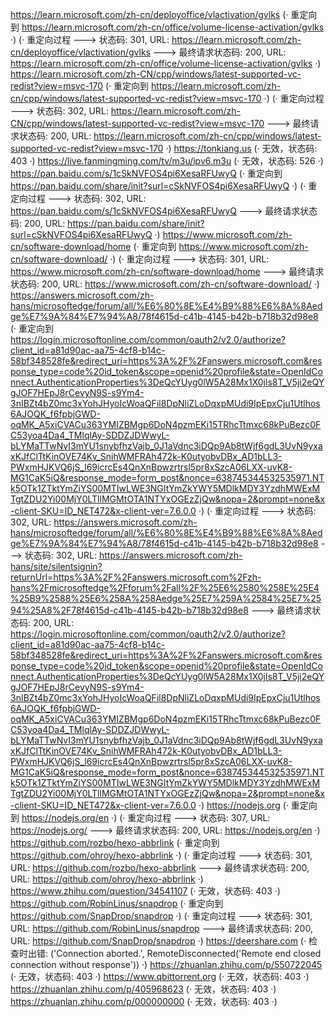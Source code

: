 https://learn.microsoft.com/zh-cn/deployoffice/vlactivation/gvlks (· 重定向到 https://learn.microsoft.com/zh-cn/office/volume-license-activation/gvlks ·)
(· 重定向过程 ---> 状态码: 301, URL: https://learn.microsoft.com/zh-cn/deployoffice/vlactivation/gvlks ---> 最终请求状态码: 200, URL: https://learn.microsoft.com/zh-cn/office/volume-license-activation/gvlks ·)
https://learn.microsoft.com/zh-CN/cpp/windows/latest-supported-vc-redist?view=msvc-170 (· 重定向到 https://learn.microsoft.com/zh-cn/cpp/windows/latest-supported-vc-redist?view=msvc-170 ·)
(· 重定向过程 ---> 状态码: 302, URL: https://learn.microsoft.com/zh-CN/cpp/windows/latest-supported-vc-redist?view=msvc-170 ---> 最终请求状态码: 200, URL: https://learn.microsoft.com/zh-cn/cpp/windows/latest-supported-vc-redist?view=msvc-170 ·)
https://tonkiang.us (· 无效，状态码: 403 ·)
https://live.fanmingming.com/tv/m3u/ipv6.m3u (· 无效，状态码: 526 ·)
https://pan.baidu.com/s/1cSkNVFOS4pi6XesaRFUwyQ (· 重定向到 https://pan.baidu.com/share/init?surl=cSkNVFOS4pi6XesaRFUwyQ ·)
(· 重定向过程 ---> 状态码: 302, URL: https://pan.baidu.com/s/1cSkNVFOS4pi6XesaRFUwyQ ---> 最终请求状态码: 200, URL: https://pan.baidu.com/share/init?surl=cSkNVFOS4pi6XesaRFUwyQ ·)
https://www.microsoft.com/zh-cn/software-download/home (· 重定向到 https://www.microsoft.com/zh-cn/software-download/ ·)
(· 重定向过程 ---> 状态码: 301, URL: https://www.microsoft.com/zh-cn/software-download/home ---> 最终请求状态码: 200, URL: https://www.microsoft.com/zh-cn/software-download/ ·)
https://answers.microsoft.com/zh-hans/microsoftedge/forum/all/%E6%80%8E%E4%B9%88%E6%8A%8Aedge%E7%9A%84%E7%94%A8/78f4615d-c41b-4145-b42b-b718b32d98e8 (· 重定向到 https://login.microsoftonline.com/common/oauth2/v2.0/authorize?client_id=a81d90ac-aa75-4cf8-b14c-58bf348528fe&redirect_uri=https%3A%2F%2Fanswers.microsoft.com&response_type=code%20id_token&scope=openid%20profile&state=OpenIdConnect.AuthenticationProperties%3DeQcYUyg0lW5A28Mx1X0jls8T_V5ji2eQYgJOF7HEpJ8rCevyN9S-s9Ym4-3nIBZt4bZ0mc3xYohJHyoIcWoaQFil8DpNliZLoDqxpMUdi9IpEpxCju1Utlhos6AJOQK_f6fpbjGWD-oqMK_A5xiCVACu363YMIZBMgp6DoN4pzmEKi15TRhcTtmxc68kPuBezc0FC53yoa4Da4_TMlqlAy-SDDZJDWwyL-bLYMaTTwNvI3mYU1snybfhzVajb_0J1aVdnc3iDQp9Ab8tWjf6gdL3UvN9yxaxKJfClTtKinOVE74Kv_SnihWMFRAh472k-K0utyobvDBx_AD1bLL3-PWxmHJKVQ6jS_l69icrcEs4QnXnBpwzrtrsl5pr8xSzcA06LXX-uvK8-MG1CaK5iQ&response_mode=form_post&nonce=638745344532535971.NTk5OTk1ZTktYmZiYS00MTIwLWE3NGItYmZkYWY5MDlkMDY3YzdhMWExMTgtZDU2Yi00MjY0LTllMGMtOTA1NTYxOGEzZjQw&nopa=2&prompt=none&x-client-SKU=ID_NET472&x-client-ver=7.6.0.0 ·)
(· 重定向过程 ---> 状态码: 302, URL: https://answers.microsoft.com/zh-hans/microsoftedge/forum/all/%E6%80%8E%E4%B9%88%E6%8A%8Aedge%E7%9A%84%E7%94%A8/78f4615d-c41b-4145-b42b-b718b32d98e8 ---> 状态码: 302, URL: https://answers.microsoft.com/zh-hans/site/silentsignin?returnUrl=https%3A%2F%2Fanswers.microsoft.com%2Fzh-hans%2Fmicrosoftedge%2Fforum%2Fall%2F%25E6%2580%258E%25E4%25B9%2588%25E6%258A%258Aedge%25E7%259A%2584%25E7%2594%25A8%2F78f4615d-c41b-4145-b42b-b718b32d98e8 ---> 最终请求状态码: 200, URL: https://login.microsoftonline.com/common/oauth2/v2.0/authorize?client_id=a81d90ac-aa75-4cf8-b14c-58bf348528fe&redirect_uri=https%3A%2F%2Fanswers.microsoft.com&response_type=code%20id_token&scope=openid%20profile&state=OpenIdConnect.AuthenticationProperties%3DeQcYUyg0lW5A28Mx1X0jls8T_V5ji2eQYgJOF7HEpJ8rCevyN9S-s9Ym4-3nIBZt4bZ0mc3xYohJHyoIcWoaQFil8DpNliZLoDqxpMUdi9IpEpxCju1Utlhos6AJOQK_f6fpbjGWD-oqMK_A5xiCVACu363YMIZBMgp6DoN4pzmEKi15TRhcTtmxc68kPuBezc0FC53yoa4Da4_TMlqlAy-SDDZJDWwyL-bLYMaTTwNvI3mYU1snybfhzVajb_0J1aVdnc3iDQp9Ab8tWjf6gdL3UvN9yxaxKJfClTtKinOVE74Kv_SnihWMFRAh472k-K0utyobvDBx_AD1bLL3-PWxmHJKVQ6jS_l69icrcEs4QnXnBpwzrtrsl5pr8xSzcA06LXX-uvK8-MG1CaK5iQ&response_mode=form_post&nonce=638745344532535971.NTk5OTk1ZTktYmZiYS00MTIwLWE3NGItYmZkYWY5MDlkMDY3YzdhMWExMTgtZDU2Yi00MjY0LTllMGMtOTA1NTYxOGEzZjQw&nopa=2&prompt=none&x-client-SKU=ID_NET472&x-client-ver=7.6.0.0 ·)
https://nodejs.org (· 重定向到 https://nodejs.org/en ·)
(· 重定向过程 ---> 状态码: 307, URL: https://nodejs.org/ ---> 最终请求状态码: 200, URL: https://nodejs.org/en ·)
https://github.com/rozbo/hexo-abbrlink (· 重定向到 https://github.com/ohroy/hexo-abbrlink ·)
(· 重定向过程 ---> 状态码: 301, URL: https://github.com/rozbo/hexo-abbrlink ---> 最终请求状态码: 200, URL: https://github.com/ohroy/hexo-abbrlink ·)
https://www.zhihu.com/question/34541107 (· 无效，状态码: 403 ·)
https://github.com/RobinLinus/snapdrop (· 重定向到 https://github.com/SnapDrop/snapdrop ·)
(· 重定向过程 ---> 状态码: 301, URL: https://github.com/RobinLinus/snapdrop ---> 最终请求状态码: 200, URL: https://github.com/SnapDrop/snapdrop ·)
https://deershare.com (· 检查时出错: ('Connection aborted.', RemoteDisconnected('Remote end closed connection without response')) ·)
https://zhuanlan.zhihu.com/p/550722045 (· 无效，状态码: 403 ·)
https://www.qbittorrent.org (· 无效，状态码: 403 ·)
https://zhuanlan.zhihu.com/p/405968623 (· 无效，状态码: 403 ·)
https://zhuanlan.zhihu.com/p/000000000 (· 无效，状态码: 403 ·)
